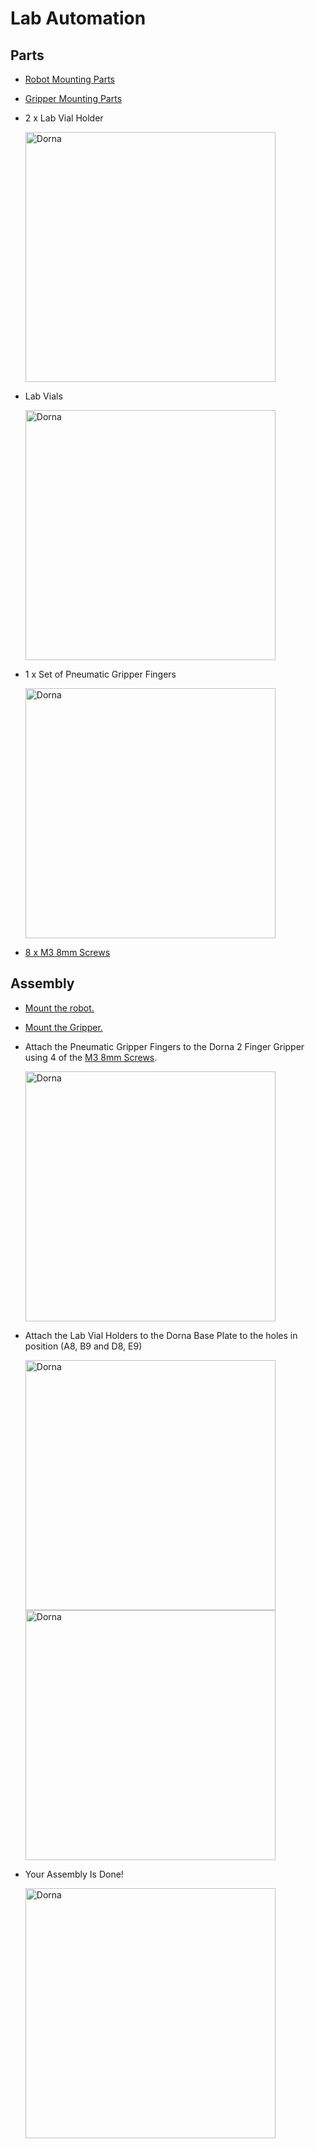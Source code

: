 # **Lab Automation**

## **Parts**
 * [Robot Mounting Parts](https://github.com/dorna-robotics/education/blob/main/mount_robot/README.md#parts)

 * [Gripper Mounting Parts](https://github.com/dorna-robotics/education/blob/main/attach_two_finger_gripper/README.md#parts)

 * 2 x Lab Vial Holder

   <img src="https://i.imgur.com/MbY7aJw.jpeg" alt="Dorna" width ="400"/>

 * Lab Vials

   <img src="https://i.imgur.com/iZYnaa3.jpeg" alt="Dorna" width ="400"/>
 
 * 1 x Set of Pneumatic Gripper Fingers
 
   <img src="https://i.imgur.com/eIwONke.jpeg" alt="Dorna" width ="400"/>
 
 * [8 x M3 8mm Screws](https://www.mcmaster.com/91290A113/)

## **Assembly**

 * [Mount the robot.](https://github.com/dorna-robotics/education/blob/main/mount_robot/README.md#assembly)
   
 * [Mount the Gripper.](https://github.com/dorna-robotics/education/blob/main/attach_two_finger_gripper/README.md#assembly)

 * Attach the Pneumatic Gripper Fingers to the Dorna 2 Finger Gripper using 4 of the [M3 8mm Screws](https://www.mcmaster.com/91290A113/).

   <img src="https://i.imgur.com/qICma2g.jpeg" alt="Dorna" width ="400"/>

 * Attach the Lab Vial Holders to the Dorna Base Plate to the holes in position (A8, B9 and D8, E9)

   <img src="https://i.imgur.com/rmLVyGH.jpeg" alt="Dorna" width ="400"/>
   <img src="https://i.imgur.com/gDl34yZ.jpeg" alt="Dorna" width ="400"/>

* Your Assembly Is Done!
  
   <img src="https://i.imgur.com/9lVQlcO.jpeg" alt="Dorna" width ="400"/>
